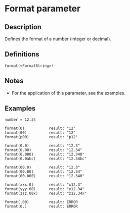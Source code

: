 # Format parameter

## Description

Defines the format of a number (integer or decimal).

## Definitions

~~~
format(<FormatString>)
~~~

## Notes

* For the application of this parameter, see the examples.

## Examples

~~~
number = 12.34

format(0)           result: "12"
format(00)          result: "12"
format(p00)         result: "p12"

format(0.0)         result: "12.3"
format(0.00)        result: "12.34"
format(0.000)       result: "12.340"
format(0.0abc)      result: "12.34bc"

format(00.0)        result: "12.3"
format(00.00)       result: "12.34"
format(00.000)      result: "12.340"

format(xxx.0)       result: "x12.3"
format(yyy.00)      result: "y12.34"
format(zzz.00x)     result: "z12.34x"

format(.00)         result: ERROR
format(0.)          result: ERROR
~~~